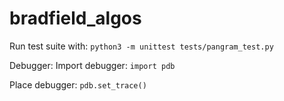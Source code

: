 # bradfield_algos

Run test suite with:
`python3 -m unittest tests/pangram_test.py`

Debugger:
Import debugger:
`import pdb`

Place debugger:
`pdb.set_trace()`
